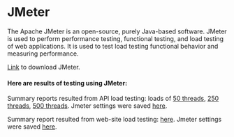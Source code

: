 # JMeter

The Apache JMeter is an open-source, purely Java-based software. JMeter is used to perform performance testing, functional testing, and load testing of web applications. It is used to test load testing functional behavior and measuring performance.

<a href="https://jmeter.apache.org/download_jmeter.cgi" target="_blank">Link</a> to download JMeter.

#### Here are results of testing using JMeter:

Summary reports resulted from API load testing: loads of <a href="https://github.com/DariaMartinovskaya/JMeter/blob/main/HW_Jmeter_Summary_Report_50.csv">50 threads</a>, <a href="https://github.com/DariaMartinovskaya/JMeter/blob/main/HW_Jmeter_Summary_Report_250.csv">250 threads</a>, <a href="https://github.com/DariaMartinovskaya/JMeter/blob/main/HW_Jmeter_Summary_Report_500.csv">500 threads</a>. Jmeter settings were saved <a href="https://github.com/DariaMartinovskaya/JMeter/blob/main/HW_Jmeter.jmx">here</a>.

Summary report resulted from web-site load testing: <a href="https://github.com/DariaMartinovskaya/JMeter/blob/main/HW2_Jmeter_Summary_Report_Smoke_Onliner.by.csv">here</a>. Jmeter settings were saved <a href="https://github.com/DariaMartinovskaya/JMeter/blob/main/HW2_Jmeter_Smoke_Onliner.by.jmx">here</a>. 
